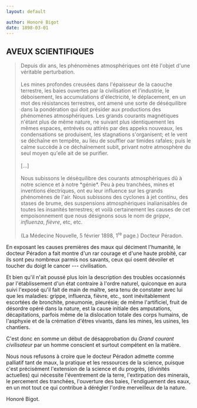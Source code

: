 ```yaml
---
layout: default

author: Honoré Bigot
date: 1898-03-01
---
```


## AVEUX SCIENTIFIQUES

<blockquote>
  Depuis dix ans, les phénomènes atmosphériques ont été l'objet d'une véritable perturbation.
  <br />
  <br />
  Les mines profondes creusées dans l'épaisseur de la caouche terrestre, les baies ouvertes par 
  la civilisation et l'industrie, le déboisement, les accumulations d'électricité, le 
  déplacement, en un mot des résistances terrestres, ont amené une sorte de déséquilibre dans la 
  pondération qui doit présider aux productions des phénomènes atmosphériques. Les grands 
  courants magnétiques n'étant plus de même nature, ne suivant plus identiquement les mêmes 
  espaces, entrévés ou attirés par des appeks nouveaux, les condensations se produisent, les 
  stagnations s'organisent; et le vent se déchaîne en tempête, au lieu de souffler oar timides 
  rafales; puis le calme succède à ce déchaînement subit, privant notre atmosphère du seul moyen 
  qu'elle ait de se purifier.
  <br /><br />
  [...]
  <br /><br />
  Nous subissons le déséquilibre des courants atmosphériques dû à notre science et à notre 
  *génie*. Peu à peu tranchées, mines et inventions électriques, ont eu leur influence sur les 
  grands phénomènes de l'air. Nous subissons des cyclones à jet continu, des stases de brume, des 
  suspensions atmosphériques inalianisables de toutes les insanités terrestres; et voilà 
  certainement les causes de cet empoisonnement que nous désignons sous le nom de <em>grippe</em>, 
  <em>influenza</em>, <em>fièvre</em>, etc, etc.
  <br /><br />
  <footer>
    (La Médecine Nouvelle, 5 février 1898, 1<sup>re</sup> page.)
    Docteur Péradon.
  </footer>
</blockquote>

En exposant les causes premières des maux qui déciment l'humanité, le docteur Péradon a fait montre 
d'un rar courage et d'une haute probité, car ils sont peu nombreux parmis nos savants, ceux qui 
osent dévoiler et toucher du doigt le cancer --- civilisation.

Et bien qu'il n'ait poussé plus loin la description des troubles occasionnés par l'établissement 
d'un état contraire à l'ordre naturel, quiconque en aura suivi l'exposé qu'il fait de main de 
maître, sera tenu de constater avec lui que les maladies: grippe, influenza, fièvre, etc., sont 
inévitablement escortées de bronchite, pneumonie, pleurésie; de même l'artificiel, fruit de désordre 
opéré dans la nature, est la cause initiale des amputations, décapitations, parfois même de la 
dislocation totale des corps humains, de l'asphyxie et de la crémation d'êtres vivants, dans les 
mines, les usines, les chantiers.

C'est donc en somme un début de désapprobation du *Grand courant civilisateur* par un homme 
conscient et surtout compétent en la matière.

Nous nous refusons à croire que le docteur Péradon admette comme palliatif tant de maux, la pratique 
et les ressources de la science, puisque c'est précisément l'extension de la science et du progrès, 
(divinités actuelles) qui nécessite l'éventrement de la terre, l'extirpation des minerais, le 
percement des tranchées, l'ouverture des baies, l'endiguement des eaux, en un mot tout ce qui 
contribue à dérégler l'ordre merveilleux de la nature.

Honoré Bigot.
